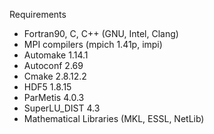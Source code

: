 Requirements 

  * Fortran90, C, C++ (GNU, Intel, Clang)
  * MPI compilers (mpich 1.41p, impi)
  * Automake 1.14.1
  * Autoconf 2.69
  * Cmake 2.8.12.2
  * HDF5 1.8.15
  * ParMetis 4.0.3
  * SuperLU_DIST 4.3
  * Mathematical Libraries (MKL, ESSL, NetLib)
